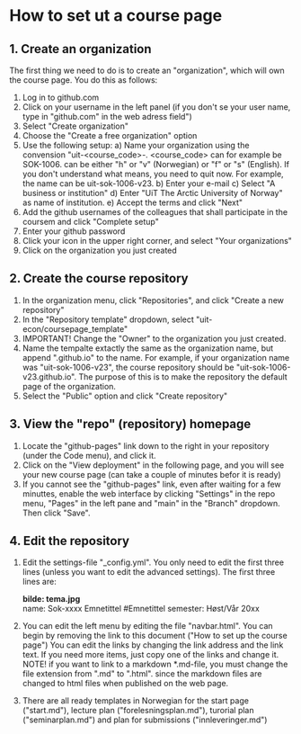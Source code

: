 # How to set ut a course page

## 1. Create an organization

The first thing we need to do is to create an "organization", which will own the course page. You do this as follows:

1. Log in to github.com
2. Click on your username in the left panel 
   (if you don't se your user name, type in "github.com" in the web adress field")
3. Select "Create organization"
4. Choose the "Create a free organization" option
5. Use the following setup:
	a) Name your organization using the convension "uit-<course_code>-<semester><year>. 
		<course_code> can for example be SOK-1006.
		<semester> can be either "h" or "v" (Norwegian) or "f" or "s" (English).
		If you don't understand what <year> means, you need to quit now.
		For example, the name can be uit-sok-1006-v23. 
	b) Enter your e-mail
	c) Select "A business or institution"
	d) Enter "UiT The Arctic University of Norway" as name of institution. 
	e) Accept the terms and click "Next"
6. Add the github usernames of the colleagues that shall participate in the coursem and click "Complete setup"
7. Enter your github password
8. Click your icon in the upper right corner, and select "Your organizations"
9. Click on the organization you just created
		
## 2. Create the course repository

1. In the organization menu, click "Repositories", and click "Create a new repository"
2. In the "Repository template" dropdown, select "uit-econ/coursepage_template"
4. IMPORTANT! Change the "Owner" to the organization you just created. 
3. Name the tempalte extactly the same as the organization name, but append ".github.io" to the name. 
	For example, if your organization name was "uit-sok-1006-v23", the course repository should be "uit-sok-1006-v23.github.io". 
	The purpose of this is to make the repository the default page of the organization. 
4. Select the "Public" option and click "Create repository"
		
## 3. View the "repo" (repository) homepage
1. Locate the "github-pages" link down to the right in your repository (under the Code menu), and click it. 
2. Click on the "View deployment" in the following page, and you will see your new course page (can take a couple of minutes befor it is ready)
4. If you cannot see the "github-pages" link, even after waiting for a few minuttes, enable the web interface by clicking "Settings" in the repo menu, 
	"Pages" in the left pane and "main" in the "Branch" dropdown. Then click "Save".
			
## 4. Edit the repository
1. Edit the settings-file "_config.yml". You only need to edit the first three lines (unless you want to edit the advanced settings). The first three lines are:

	**bilde: tema.jpg**												
	name: Sok-xxxx Emnetittel #Emnetittel
	semester: Høst/Vår 20xx 

1. You can edit the left menu by editing the file "navbar.html". You can begin by removing the link to this document ("How to set up the course page")
	You can edit the links by changing the link address and the link text. If you need more items, just copy one of the links and change it. 
	NOTE! if you want to link to a markdown *.md-file, you must change the file extension from ".md" to ".html". since the markdown files are changed to html files
	when published on the web page.

2. There are all ready templates in Norwegian for the start page ("start.md"), lecture plan ("forelesningsplan.md"),
	turorial plan ("seminarplan.md") and plan for submissions ("innleveringer.md")
			
		
		
